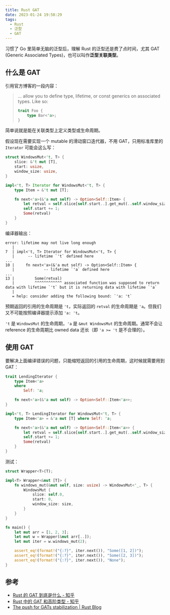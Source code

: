 ```yaml
---
title: Rust GAT
date: 2023-01-24 19:58:29
tags:
  - Rust
  - 泛型
  - GAT
---
```


习惯了 Go 里简单无脑的泛型后，理解 Rust 的泛型还是费了点时间，尤其 GAT (Generic Associated Types)，也可以叫作**泛型关联类型**。

<!-- more -->

## 什么是 GAT

引用官方博客的一段内容：

> ... allow you to define type, lifetime, or const generics on associated types. Like so:
>
> ```rust
> trait Foo {
>     type Bar<'a>;
> }
> ```

简单说就是能在关联类型上定义类型或生命周期。

假设现在需要实现一个 mutable 的滑动窗口迭代器，不用 GAT，只用标准库里的 `Iterator` 可能会这么写：

```rust
struct WindowsMut<'t, T> {
    slice: &'t mut [T],
    start: usize,
    window_size: usize,
}

impl<'t, T> Iterator for WindowsMut<'t, T> {
    type Item = &'t mut [T];

    fn next<'a>(&'a mut self) -> Option<Self::Item> {
        let retval = self.slice[self.start..].get_mut(..self.window_size)?;
        self.start += 1;
        Some(retval)
    }
}
```

编译器输出：

```plaintext
error: lifetime may not live long enough
   |
7  | impl<'t, T> Iterator for WindowsMut<'t, T> {
   |      -- lifetime `'t` defined here
...
10 |     fn next<'a>(&'a mut self) -> Option<Self::Item> {
   |             -- lifetime `'a` defined here
...
13 |         Some(retval)
   |         ^^^^^^^^^^^^ associated function was supposed to return data with lifetime `'t` but it is returning data with lifetime `'a`
   |
   = help: consider adding the following bound: `'a: 't`
```

预期返回的引用的生命周期是 `'t`，实际返回的 `retval` 的生命周期是 `'a`。但我们又不可能按照编译器提示添加 `'a: 't`。

`'t` 是 `WindowsMut` 的生命周期，`'a` 是 `&mut WindowsMut` 的生命周期。通常不会让 reference 的生命周期比 owned data 还长（即 `'a >= 't` 是不合理的）。

## 使用 GAT

要解决上面编译错误的问题，只能缩短返回的引用的生命周期，这时候就需要用到 GAT：

```rust
trait LendingIterator {
    type Item<'a>
    where
        Self: 'a;

    fn next<'a>(&'a mut self) -> Option<Self::Item<'a>>;
}

impl<'t, T> LendingIterator for WindowsMut<'t, T> {
    type Item<'a> = &'a mut [T] where Self: 'a;

    fn next<'a>(&'a mut self) -> Option<Self::Item<'a>> {
        let retval = self.slice[self.start..].get_mut(..self.window_size)?;
        self.start += 1;
        Some(retval)
    }
}
```

测试：

```rust
struct Wrapper<T>(T);

impl<T> Wrapper<&mut [T]> {
    fn windows_mut(&mut self, size: usize) -> WindowsMut<'_, T> {
        WindowsMut {
            slice: self.0,
            start: 0,
            window_size: size,
        }
    }
}

fn main() {
    let mut arr = [1, 2, 3];
    let mut w = Wrapper(&mut arr[..]);
    let mut iter = w.windows_mut(2);

    assert_eq!(format!("{:?}", iter.next()), "Some([1, 2])");
    assert_eq!(format!("{:?}", iter.next()), "Some([2, 3])");
    assert_eq!(format!("{:?}", iter.next()), "None");
}
```

## 参考

- [Rust 的 GAT 到底是什么 - 知乎](https://zhuanlan.zhihu.com/p/589347703)
- [Rust 中的 GAT 和高阶类型 - 知乎](https://zhuanlan.zhihu.com/p/580996117)
- [The push for GATs stabilization | Rust Blog](https://blog.rust-lang.org/2021/08/03/GATs-stabilization-push.html)
